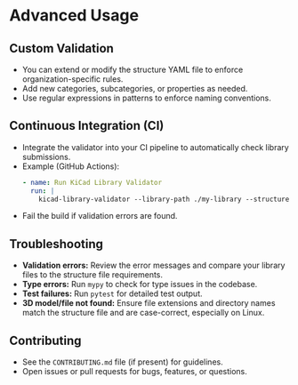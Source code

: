 # Advanced Usage

## Custom Validation
- You can extend or modify the structure YAML file to enforce organization-specific rules.
- Add new categories, subcategories, or properties as needed.
- Use regular expressions in patterns to enforce naming conventions.

## Continuous Integration (CI)
- Integrate the validator into your CI pipeline to automatically check library submissions.
- Example (GitHub Actions):
  ```yaml
  - name: Run KiCad Library Validator
    run: |
      kicad-library-validator --library-path ./my-library --structure-file ./structure.yaml
  ```
- Fail the build if validation errors are found.

## Troubleshooting
- **Validation errors:** Review the error messages and compare your library files to the structure file requirements.
- **Type errors:** Run `mypy` to check for type issues in the codebase.
- **Test failures:** Run `pytest` for detailed test output.
- **3D model/file not found:** Ensure file extensions and directory names match the structure file and are case-correct, especially on Linux.

## Contributing
- See the `CONTRIBUTING.md` file (if present) for guidelines.
- Open issues or pull requests for bugs, features, or questions. 